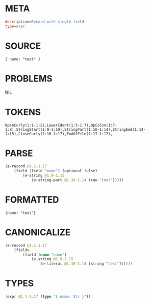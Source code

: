 # META
~~~ini
description=Record with single field
type=expr
~~~
# SOURCE
~~~roc
{ name: "test" }
~~~
# PROBLEMS
NIL
# TOKENS
~~~zig
OpenCurly(1:1-1:2),LowerIdent(1:3-1:7),OpColon(1:7-1:8),StringStart(1:9-1:10),StringPart(1:10-1:14),StringEnd(1:14-1:15),CloseCurly(1:16-1:17),EndOfFile(1:17-1:17),
~~~
# PARSE
~~~clojure
(e-record @1.1-1.17
	(field (field "name") (optional false)
		(e-string @1.9-1.15
			(e-string-part @1.10-1.14 (raw "test")))))
~~~
# FORMATTED
~~~roc
{name: "test"}
~~~
# CANONICALIZE
~~~clojure
(e-record @1.1-1.17
	(fields
		(field (name "name")
			(e-string @1.9-1.15
				(e-literal @1.10-1.14 (string "test"))))))
~~~
# TYPES
~~~clojure
(expr @1.1-1.17 (type "{ name: Str }"))
~~~
